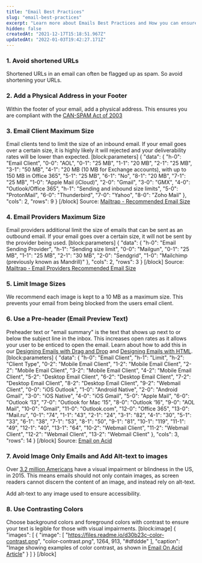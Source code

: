 ```yaml
---
title: "Email Best Practices"
slug: "email-best-practices"
excerpt: "Learn more about Emails Best Practices and How you can ensure Deliverability"
hidden: false
createdAt: "2021-12-17T15:18:51.967Z"
updatedAt: "2022-01-03T19:42:27.171Z"
---
```

### 1. Avoid shortened URLs

Shortened URLs in an email can often be flagged up as spam. So avoid shortening your URLs.


### 2. Add a Physical Address in your Footer

Within the footer of your email, add a physical address. This ensures you are compliant with the [CAN-SPAM Act of 2003](https://www.ftc.gov/tips-advice/business-center/guidance/can-spam-act-compliance-guide-business)


### 3. Email Client Maximum Size

Email clients tend to limit the size of an inbound email. If your email goes over a certain size, it is highly likely it will rejected and your deliverability rates will be lower than expected. 
[block:parameters]
{
  "data": {
    "h-0": "Email Client",
    "0-0": "AOL",
    "0-1": "25 MB",
    "1-1": "20 MB",
    "2-1": "25 MB",
    "3-1": "50 MB",
    "4-1": "20 MB (10 MB for Exchange accounts), with up to 150 MB in Office 365",
    "5-1": "25 MB",
    "6-1": "No",
    "8-1": "20 MB",
    "7-1": "25 MB",
    "1-0": "Apple Mail (iCloud)",
    "2-0": "Gmail",
    "3-0": "GMX",
    "4-0": "Outlook/Office 365",
    "h-1": "Sending and inbound size limits",
    "5-0": "ProtonMail",
    "6-0": "Thunderbird",
    "7-0": "Yahoo",
    "8-0": "Zoho Mail"
  },
  "cols": 2,
  "rows": 9
}
[/block]
Source: [Mailtrap - Recommended Email Size](https://mailtrap.io/blog/email-size/)


### 4. Email Providers Maximum Size

Email providers additional limit the size of emails that can be sent as an outbound email.   If your email goes over a certain size, it will not be sent by the provider being used. 
[block:parameters]
{
  "data": {
    "h-0": "Email Sending Provider",
    "h-1": "Sending size limit",
    "0-0": "Mailgun",
    "0-1": "25 MB",
    "1-1": "25 MB",
    "2-1": "30 MB",
    "2-0": "Sendgrid",
    "1-0": "Mailchimp (previously known as Mandrill)"
  },
  "cols": 2,
  "rows": 3
}
[/block]
Source: [Mailtrap - Email Providers Recommended Email Size](https://mailtrap.io/blog/email-size/)


### 5. Limit Image Sizes

We recommend each image is kept to a 10 MB as a maximum size. This prevents your email from being blocked from the users email client. 


### 6. Use a Pre-header (Email Preview Text)

Preheader text or "email summary" is the text that shows up next to or below the subject line in the inbox. This increases open rates as it allows your user to be enticed to open the email. Learn about how to add this in our [Designing Emails with Drag and Drop](doc:designing-emails) and [Designing Emails with HTML](doc:designing-emails-with-html).
[block:parameters]
{
  "data": {
    "h-0": "Email Client",
    "h-1": "Limit",
    "h-2": "Client Type",
    "0-2": "Mobile Email Client",
    "1-2": "Mobile Email Client",
    "2-2": "Mobile Email Client",
    "3-2": "Mobile Email Client",
    "4-2": "Mobile Email Client",
    "5-2": "Desktop Email Client",
    "6-2": "Desktop Email Client",
    "7-2": "Desktop Email Client",
    "8-2": "Desktop Email Client",
    "9-2": "Webmail Client",
    "0-0": "iOS Outlook",
    "1-0": "Android Native",
    "2-0": "Android Gmail",
    "3-0": "iOS Native",
    "4-0": "iOS Gmail",
    "5-0": "Apple Mail",
    "6-0": "Outlook ‘13",
    "7-0": "Outlook for Mac ‘15",
    "8-0": "Outlook ‘16",
    "9-0": "AOL Mail",
    "10-0": "Gmail",
    "11-0": "Outlook.com",
    "12-0": "Office 365",
    "13-0": "Mail.ru",
    "0-1": "74",
    "1-1": "43",
    "2-1": "24",
    "3-1": "82",
    "4-1": "30",
    "5-1": "33",
    "6-1": "38",
    "7-1": "53",
    "8-1": "50",
    "9-1": "81",
    "10-1": "119",
    "11-1": "49",
    "12-1": "40",
    "13-1": "64",
    "10-2": "Webmail Client",
    "11-2": "Webmail Client",
    "12-2": "Webmail Client",
    "13-2": "Webmail Client"
  },
  "cols": 3,
  "rows": 14
}
[/block]
Source: [Email on Acid](https://www.emailonacid.com/blog/article/email-marketing/preview-vs-preheader-text-how-long-should-preheader-text-be/)


### 7. Avoid Image Only Emails and Add Alt-text to images

Over [3.2 million Americans](https://www.nih.gov/news-events/news-releases/visual-impairment-blindness-cases-us-expected-double-2050) have a visual impairment or blindness in the US, in 2015. This means emails should not only contain images, as screen readers cannot discern the content of an image, and instead rely on alt-text. 

Add alt-text to any image used to ensure accessibility. 

### 8. Use Contrasting Colors

Choose background colors and foreground colors with contrast to ensure your text is legible for those with visual impairments. 
[block:image]
{
  "images": [
    {
      "image": [
        "https://files.readme.io/d30b23c-color-contrast.png",
        "color-contrast.png",
        1264,
        913,
        "#dfddde"
      ],
      "caption": "Image showing examples of color contrast, as  shown in [Email On Acid Article](https://www.emailonacid.com/blog/article/email-development/email-accessibilty-in-2017/)"
    }
  ]
}
[/block]